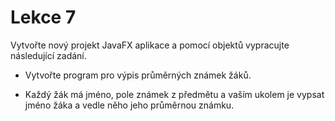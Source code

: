 # Lekce 7
Vytvořte nový projekt JavaFX aplikace a pomocí objektů vypracujte následující zadání.

- Vytvořte program pro výpis průměrných známek žáků.

- Každý žák má jméno, pole známek z předmětu a vaším ukolem je vypsat jméno žáka a vedle něho jeho průměrnou známku.
